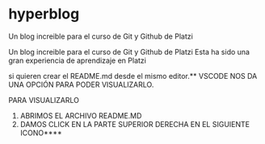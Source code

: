 # hyperblog
Un blog increible para el curso de Git y Github de Platzi

Un blog increible para el curso de Git y Github de Platzi
Esta ha sido una gran experiencia de aprendizaje en Platzi

si quieren crear el README.md desde el mismo editor.**
VSCODE NOS DA UNA OPCIÓN PARA PODER VISUALIZARLO.

PARA VISUALIZARLO
1) ABRIMOS EL ARCHIVO README.MD
2) DAMOS CLICK EN LA PARTE SUPERIOR DERECHA EN EL SIGUIENTE ICONO****